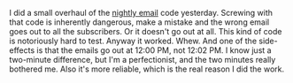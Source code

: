 I did a small overhaul of the <a href="http://scripting.com/email/">nightly email</a> code yesterday. Screwing with that code is inherently dangerous, make a mistake and the wrong email goes out to all the subscribers. Or it doesn't go out at all. This kind of code is notoriously hard to test. Anyway it worked. Whew. And one of the side-effects is that the emails go out at 12:00 PM, not 12:02 PM. I know just a two-minute difference, but I'm a perfectionist, and the two minutes really bothered me. Also it's more reliable, which is the real reason I did the work. 
